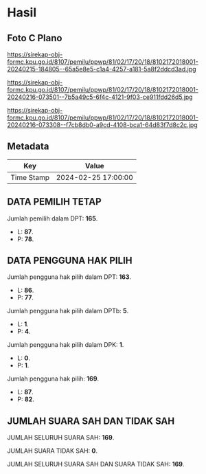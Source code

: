 # Hasil

## Foto C Plano

https://sirekap-obj-formc.kpu.go.id/8107/pemilu/ppwp/81/02/17/20/18/8102172018001-20240215-184805--65a5e8e5-c1a4-4257-a181-5a8f2ddcd3ad.jpg

https://sirekap-obj-formc.kpu.go.id/8107/pemilu/ppwp/81/02/17/20/18/8102172018001-20240216-073501--7b5a49c5-6f4c-4121-9f03-ce911fdd26d5.jpg

https://sirekap-obj-formc.kpu.go.id/8107/pemilu/ppwp/81/02/17/20/18/8102172018001-20240216-073308--f7cb8db0-a9cd-4108-bca1-64d83f7d8c2c.jpg


## Metadata

| Key        | Value               |
| ---------- | ------------------- |
| Time Stamp | 2024-02-25 17:00:00 |


## DATA PEMILIH TETAP

Jumlah pemilih dalam DPT: **165**.
 * L: **87**.
 * P: **78**.

## DATA PENGGUNA HAK PILIH

Jumlah pengguna hak pilih dalam DPT: **163**.
 * L: **86**.
 * P: **77**.

Jumlah pengguna hak pilih dalam DPTb: **5**.
 * L: **1**.
 * P: **4**.

Jumlah pengguna hak pilih dalam DPK: **1**.
 * L: **0**.
 * P: **1**.

Jumlah pengguna hak pilih: **169**.
 * L: **87**.
 * P: **82**.

## JUMLAH SUARA SAH DAN TIDAK SAH

JUMLAH SELURUH SUARA SAH: **169**.

JUMLAH SUARA TIDAK SAH: **0**.

JUMLAH SELURUH SUARA SAH DAN SUARA TIDAK SAH: **169**.


